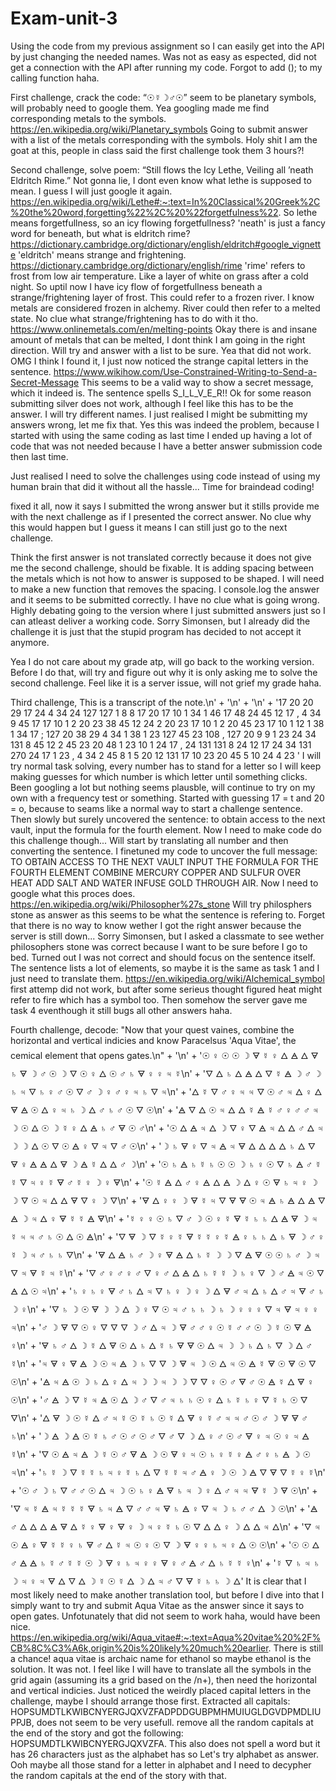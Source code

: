 # Exam-unit-3
Using the code from my previous assignment so I can easily get into the API by just changing the needed names. Was not as easy as espected, did not get a connection with the API after running my code. Forgot to add ();  to my calling function haha.
 
First challenge, crack the code: “☉☿☽♂☉”
seem to be planetary symbols, will probably need to google them. Yea googling made me find corresponding metals to the symbols.
https://en.wikipedia.org/wiki/Planetary_symbols
Going to submit answer with a list of the metals corresponding with the symbols.
Holy shit I am the goat at this, people in class said the first challenge took them 3 hours?!

Second challenge, solve poem: “Still flows the Icy Lethe, Veiling all ’neath Eldritch Rime.”
Not gonna lie, I dont even know what lethe is supposed to mean. I guess I will just google it again.
https://en.wikipedia.org/wiki/Lethe#:~:text=In%20Classical%20Greek%2C%20the%20word,forgetting%22%2C%20%22forgetfulness%22.
So lethe means forgetfullness, so an icy flowing forgetfullness?
'neath' is just a fancy word for beneath, but what is eldritch rime?
https://dictionary.cambridge.org/dictionary/english/eldritch#google_vignette
'eldritch' means strange and frightening.
https://dictionary.cambridge.org/dictionary/english/rime
'rime' refers to frost from low air temperature. Like a layer of white on grass after a cold night.
So uptil now I have icy flow of forgetfullness beneath a strange/frightening layer of frost. This could refer to a frozen river.
I know metals are considered frozen in alchemy. River could then refer to a melted state. No clue what strange/frightening has to do with it tho.
https://www.onlinemetals.com/en/melting-points
Okay there is and insane amount of metals that can be melted, I dont think I am going in the right direction. Will try and answer with a list to be sure.
Yea that did not work.
OMG I think I found it, I just now noticed the strange capital letters in the sentence.
https://www.wikihow.com/Use-Constrained-Writing-to-Send-a-Secret-Message
This seems to be a valid way to show a secret message, which it indeed is. The sentence spells S_I_L_V_E_R!!
Ok for some reason submitting silver does not work, although I feel like this has to be the answer. I will try different names.
I just realised I might be submitting my answers wrong, let me fix that.
Yes this was indeed the problem, because I started with using the same coding as last time I ended up having a lot of code that was not needed because I have a better answer submission code then last time.

Just realised I need to solve the challenges using code instead of using my human brain that did it without all the hassle...
Time for braindead coding!

fixed it all, now it says I submitted the wrong answer but it stills provide me with the next challenge as if I presented the correct answer. No clue why this would happen but I guess it means I can still just go to the next challenge.

Think the first answer is not translated correctly because it does not give me the second challenge, should be fixable. It is adding spacing between the metals which is not how to answer is supposed to be shaped. I will need to make a new function that removes the spacing. I console.log the answer and it seems to be submitted correctly. I have no clue what is going wrong. Highly debating going to the version where I just submitted answers just so I can atleast deliver a working code. Sorry Simonsen, but I already did the challenge it is just that the stupid program has decided to not accept it anymore.

Yea I do not care about my grade atp, will go back to the working version. Before I do that, will try and figure out why it is only asking me to solve the second challenge. Feel like it is a server issue, will not grief my grade haha.

Third challenge, This is a transcript of the note.\n' +
    '\n' +
    '\n' +
    '17 20   20 29 17 24 4 34   24 127 127 1 8 8   17 20   17 10 1   34 1 46 17   48 24 45 12 17 ,   4 34 9 45 17   17 10 1   2 20 23 38 45 12 24   2 20 23   17 10 1   2 20 45 23 17 10   1 12 1 38 1 34 17 ;   127 20 38 29 4 34 1   38 1 23 127 45 23 108 ,   127 20 9 9 1 23   24 34 131   8 45 12 2 45 23   20 48 1 23   10 1 24 17 ,   24 131 131   8 24 12 17   24 34 131   270 24 17 1 23 ,   4 34 2 45 8 1   5 20 12 131   17 10 23 20 45 5 10   24 4 23 '
I will try normal task solving, every number has to stand for a letter so I will keep making guesses for which number is which letter until something clicks. Been googling a lot but nothing seems plausble, will continue to try on my own with a frequency test or something.
Started with guessing 17 = t and 20 = o, because to seams like a normal way to start a challenge sentence. Then slowly but surely uncovered the sentence: to obtain access to the next vault, input the formula for the fourth element. Now I need to make code do this challenge though...
Will start by translating all number and then converting the sentence.
I finetuned my code to uncover the full message: TO OBTAIN ACCESS TO THE NEXT VAULT INPUT THE FORMULA FOR THE FOURTH ELEMENT COMBINE MERCURY COPPER AND SULFUR OVER HEAT ADD SALT AND WATER INFUSE GOLD THROUGH AIR.
Now I need to google what this proces does.
https://en.wikipedia.org/wiki/Philosopher%27s_stone
Will try philosphers stone as answer as this seems to be what the sentence is refering to.
Forget that there is no way to know wether I got the right answer because the server is still down...
Sorry Simonsen, but I asked a classmate to see wether philosophers stone was correct because I want to be sure before I go to bed. Turned out I was not correct and should focus on the sentence itself.
The sentence lists a lot of elements, so maybe it is the same as task 1 and I just need to translate them. 
https://en.wikipedia.org/wiki/Alchemical_symbol
first attemp did not work, but after some serieus thought figured heat might refer to fire which has a symbol too. Then somehow the server gave me task 4 eventhough it still bugs all other answers haha.

Fourth challenge, decode:  "Now that your quest vaines, combine the horizontal and vertical indicies and know Paracelsus 'Aqua Vitae', the cemical element that opens gates.\n" +
    '\n' +
    '☉ ♀ ☉ ☉ ☽ 🜃 ☿ ♀ 🜂 🜁 🜂 🜃 ♄ 🜃 ☽ ♂ ☉ ☽ 🜄 ☉ ♀ 🜂 ☉ ♂ ♄ 🜃 ♀ ♀ ♃ ☿\n' +
    '🜄 🜂 ♄ 🜂 🜁 🜂 🜄 ☿ 🜁 ☽ ♂ ☽ ♄ ♃ 🜄 ♄ ♀ ♂ ☉ 🜄 ♂ ☽ ♀ ♂ ♀ ♃ ♄ 🜄 ♃\n' +
    '🜂 ☿ 🜄 ♂ ♀ ♃ ♃ 🜄 ☉ ♂ ♃ 🜂 ♀ 🜂 🜃 🜁 ☉ 🜂 ♀ ♃ ♄ ☽ 🜂 ♂ ♄ ♂ ☉ 🜄 ☉\n' +
    '🜁 🜄 🜂 ☉ ♃ 🜂 🜂 ☿ 🜁 ☿ ♂ ♀ ♂ ♂ ♃ ☽ ☉ 🜂 ☉ ☽ ☿ ♀ 🜂 🜁 ♄ ♂ 🜃 ☉ ♂\n' +
    '☉ 🜂 🜁 ♃ 🜂 ☽ 🜄 ♀ 🜄 🜁 ♃ 🜂 🜂 ♂ 🜂 ♃ ☽ ☽ 🜂 ☉ 🜄 ☉ 🜁 ♀ 🜄 ♃ 🜄 ♂ ☉\n' +
    '☽ ♄ 🜃 ♀ 🜄 ♃ 🜁 ♃ 🜃 🜂 🜂 🜂 🜂 ♄ 🜂 🜄 🜃 ♀ 🜁 🜁 🜂 🜃 ☽ 🜁 ☿ 🜂 🜂 ♂ ☽\n' +
    '☉ ♄ 🜁 ♄ ☿ ♄ ☉ ☉ ☽ ♄ ♀ ☉ 🜄 ♄ 🜁 ♂ ☿ ☿ 🜄 ♃ ♀ ☿ 🜃 ♂ ☿ ♀ ☽ ♀ 🜃\n' +
    '☉ ☿ 🜁 🜂 ♂ ♀ 🜁 🜂 🜁 ☽ 🜂 ♀ ☉ 🜃 ♄ ♃ ♀ ☽ ☽ 🜄 ☉ ♃ 🜂 🜂 🜃 🜄 ♀ ☽ 🜄\n' +
    '🜃 🜂 ♀ ♀ ☽ 🜃 ☿ ♃ 🜄 🜃 🜃 ☉ ♃ 🜁 ♄ 🜁 🜂 🜁 🜄 🜁 ☽ ♃ 🜂 ♀ 🜃 ☿ ☿ 🜁 🜃\n' +
    '☿ ♀ ♀ ☉ ♄ 🜄 ♂ ☽ ☉ ♀ ☿ 🜃 ☿ ♄ ♄ 🜂 🜁 🜃 ☽ ♃ ☿ ♃ ♃ ♂ ♄ ☉ 🜂 ☉ 🜁\n' +
    '🜄 🜃 ☽ 🜄 ☿ ♀ ☿ 🜃 ☿ ☿ ♀ ☿ 🜁 ♀ ♄ ♄ 🜂 ♄ 🜃 ☽ ♂ ♀ ☿ ☽ ♃ ♂ ♄ ♄ 🜄\n' +
    '🜃 🜂 🜁 ♄ ♂ ☽ ♀ 🜃 🜁 🜂 ♄ ☿ ☽ ☽ 🜄 🜁 🜃 ☉ ☉ ♄ ♂ ☽ ♃ 🜄 ♃ 🜃 ☿ ♃ ☿\n' +
    '🜄 ♂ ♀ ♂ ♀ ♂ 🜄 ♀ ♂ 🜂 🜁 🜂 ♄ ☿ ☿ ☽ ♄ ♀ 🜄 ☽ ♂ 🜁 ♃ ☉ 🜄 🜁 🜂 ☉ ♃\n' +
    '♄ ♀ ♄ ♀ 🜃 ♂ ♄ 🜂 ♃ 🜄 ♄ ♀ ☽ ♀ ☽ 🜂 🜃 ♂ ♃ 🜂 ♄ 🜂 ♂ ♃ 🜃 ♂ ♄ ☽ ♀\n' +
    '🜄 ♄ ☽ ☉ 🜃 ☽ ☽ 🜂 ☽ ♀ 🜄 ☉ ♃ ♂ ♄ ♄ ☽ ♄ ☽ ♀ ♀ ♀ 🜄 ♃ 🜃 ♃ ♀ ♀ ♃\n' +
    '♂ ☽ 🜃 🜄 ☉ ♀ 🜄 🜄 🜄 ☽ ♂ 🜂 ♃ ☽ 🜃 ♂ ♂ ♀ ☉ ☿ ♂ ♂ ☉ ☽ ☿ ☉ 🜃 🜁 ♀\n' +
    '🜃 ♄ ♂ 🜂 ☽ ☿ 🜂 🜃 ☉ 🜂 ♄ 🜂 ☿ ♄ 🜃 🜃 ☉ 🜂 ♃ ☽ ☽ ♄ 🜂 ♄ 🜄 ☽ 🜂 ♂ ☿\n' +
    '♃ 🜃 ♀ 🜃 🜁 ☽ ☉ ♃ 🜁 ☽ ♄ 🜄 🜄 ☽ 🜃 ♃ ☽ ☉ 🜂 ♃ ☉ 🜁 ☿ 🜃 ☉ 🜃 ☉ 🜄 ☉\n' +
    '🜁 ♃ 🜁 ☉ ☽ ♄ 🜂 ♀ 🜂 ♃ ☽ ☽ ♃ ☽ ☽ 🜄 🜄 ♀ ☉ ♂ 🜃 ♂ ☉ 🜁 ☿ 🜂 🜃 ♀ ☉\n' +
    '♂ 🜁 ☽ 🜄 ☿ ♃ 🜁 ☉ 🜂 ☽ ♂ 🜄 ♂ ♃ ♄ ♄ ☉ ♀ 🜂 ♄ ☿ ♄ ♀ 🜄 ☿ ♄ ☉ 🜄 🜄\n' +
    '🜂 🜃 ☽ ☉ ☿ 🜂 ♂ ♃ ☿ ☉ ☿ ♄ ☉ ☿ 🜂 🜃 ♀ ☿ ♂ ♃ ♃ ♂ ☉ ♂ ☽ 🜃 🜃 ♂ ♄\n' +
    '☽ 🜁 ☽ 🜁 ☉ ☿ ♄ ♂ ☉ ♂ ☉ ♂ 🜄 ♂ 🜄 ☽ 🜂 ♀ ♂ ☉ ♂ 🜃 ♀ ♃ ☉ ♀ ♃ 🜁 ☿\n' +
    '🜄 ☉ 🜁 ♃ 🜁 ☽ ☿ ☉ ♂ 🜃 🜁 ☽ ☉ 🜃 ♀ ♃ ☉ ♄ ♀ ☿ ♀ 🜁 ♂ ♀ ♄ 🜁 ☽ ☉ ♃\n' +
    '♄ ☿ ☽ 🜄 ☿ ☿ ♄ ♃ ♀ ☿ ♄ 🜂 🜄 ☿ ☿ ♃ ♂ 🜁 ♀ ☽ ☉ ☽ 🜁 🜄 🜃 🜄 ☿ ♀ ☿\n' +
    '☉ ♂ ☽ ♄ 🜄 ♂ ♂ ☉ 🜂 ♃ ☽ ☉ ♄ ♀ 🜁 🜃 ♄ ♃ ☽ ♀ 🜂 ♂ ♃ ♃ 🜃 ☿ ☽ 🜃 ☉\n' +
    '🜄 ♃ ☿ 🜁 ♃ ☿ ☿ ☿ 🜃 ♄ ♃ 🜁 🜄 ♂ ♂ ♃ 🜃 ♄ 🜁 ♀ 🜄 ♃ ☽ ♄ ♂ ♂ 🜂 ☽ ☉\n' +
    '🜁 ♂ 🜂 🜂 🜂 🜁 🜃 🜂 ☿ ♀ 🜃 ♀ 🜃 ♀ ☽ ♃ ♀ ☿ ♄ ☉ 🜄 🜂 🜂 ♀ ☽ 🜂 🜂 ♃ 🜂\n' +
    '🜄 ♃ ☉ 🜁 ♀ 🜃 ☿ ☿ ♀ ♄ 🜃 ♂ 🜂 ☿ ♃ ☉ ♀ ☉ 🜄 ☽ 🜃 ♀ ♀ ♄ ♃ ♀ 🜂 ☉ ☉\n' +
    '☉ ☉ 🜂 ♂ 🜁 🜁 ♄ ☿ ♂ ☿ ☿ ☉ ☽ 🜃 ♀ ♄ ♃ ♀ ♀ 🜃 ♀ ♂ 🜁 ♂ 🜂 ♄ ☿ ☿ ♀\n' +
    '☿ 🜄 ♄ ♃ ♄ ☽ ♃ ♀ ♃ 🜃 🜂 🜄 🜂 ☽ ☿ ☉ ☿ 🜂 ☽ 🜂 ♃ ♂ 🜄 🜃 ☿ ♄ ♄ ☽ 🜂'
It is clear that I most likely need to make another translation tool, but before I dive into that I simply want to try and submit Aqua Vitae as the answer since it says to open gates. Unfotunately that did not seem to work haha, would have been nice.
https://en.wikipedia.org/wiki/Aqua_vitae#:~:text=Aqua%20vitae%20%2F%CB%8C%C3%A6k,origin%20is%20likely%20much%20earlier.
There is still a chance! aqua vitae is archaic name for ethanol so maybe ethanol is the solution. It was not.
I feel like I will have to translate all the symbols in the grid again (assuming its a grid based on the /n+), then need the horizontal and vertical indicies.
Just noticed the weirdly placed capital letters in the challenge, maybe I should arrange those first.
Extracted all capitals: HOPSUMDTLKWIBCNYERGJQXVZFADPDDGUBPMHMUIUGLDGVDPMDLIUPPJB, does not seem to be very usefull.
remove all the random capitals at the end of the story and got the following: HOPSUMDTLKWIBCNYERGJQXVZFA. This also does not spell a word but it has 26 characters just as the alphabet has so Let's try alphabet as answer. Ooh maybe all those stand for a letter in alphabet and I need to decypher the random capitals at the end of the story with that.
